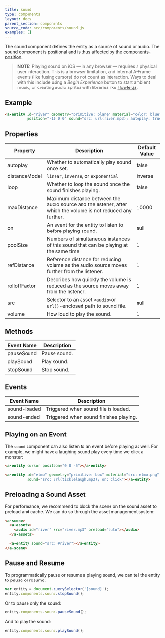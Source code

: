 ```yaml
---
title: sound
type: components
layout: docs
parent_section: components
source_code: src/components/sound.js
examples: []
---
```


[position]: ./position.md

The sound component defines the entity as a source of sound or audio. The sound
component is positional and is thus affected by the
[components-position][position].

> **NOTE:** Playing sound on iOS — in any browser — requires a physical user interaction.
> This is a browser limitation, and internal A-Frame events (like fusing cursors) do
> not count as interaction. Ways to deal with this include using a *Begin Experience*
> button to start ambient music, or creating audio sprites with libraries like
> [Howler.js](https://github.com/goldfire/howler.js).

## Example

```html
<a-entity id="river" geometry="primitive: plane" material="color: blue"
          position="-10 0 0" sound="src: url(river.mp3); autoplay: true"></a-entity>
```

## Properties

| Property      | Description                                                                                                    | Default Value |
|---------------|----------------------------------------------------------------------------------------------------------------|---------------|
| autoplay      | Whether to automatically play sound once set.                                                                  | false         |
| distanceModel | `linear`, `inverse`, or `exponential`                                                                          | inverse        |
| loop          | Whether to loop the sound once the sound finishes playing.                                                     | false         |
| maxDistance   | Maximum distance between the audio source and the listener, after which the volume is not reduced any further. | 10000         |
| on            | An event for the entity to listen to before playing sound.                                                     | null          |
| poolSize      | Numbers of simultaneous instances of this sound that can be playing at the same time                           | 1             |
| refDistance   | Reference distance for reducing volume as the audio source moves further from the listener.                    | 1             |
| rolloffFactor | Describes how quickly the volume is reduced as the source moves away from the listener.                        | 1             |
| src           | Selector to an asset `<audio>`or `url()`-enclosed path to sound file.                                          | null          |
| volume        | How loud to play the sound.                                                                                    | 1             |


## Methods

| Event Name | Description  |
|------------|--------------|
| pauseSound | Pause sound. |
| playSound  | Play sound.  |
| stopSound  | Stop sound.  |

## Events

| Event Name   | Description                            |
|--------------|----------------------------------------|
| sound-loaded | Triggered when sound file is loaded.   |
| sound-ended  | Triggered when sound finishes playing. |

## Playing on an Event

The `sound` component can also listen to an event before playing as well. For
example, we might have a laughing sound play every time we click a monster:

```html
<a-entity cursor position="0 0 -5"></a-entity>

<a-entity id="elmo" geometry="primitive: box" material="src: elmo.png"
          sound="src: url(ticklelaugh.mp3); on: click"></a-entity>
```

## Preloading a Sound Asset

For performance, we recommend to block the scene on the sound asset to preload
and cache. We can do so through the asset management system:

```html
<a-scene>
  <a-assets>
    <audio id="river" src="river.mp3" preload="auto"></audio>
  </a-assets>

  <a-entity sound="src: #river"></a-entity>
</a-scene>
```

## Pause and Resume

To programmatically pause or resume a playing sound, we can tell the entity to
pause or resume:

```js
var entity = document.querySelector('[sound]');
entity.components.sound.stopSound();
```

Or to pause only the sound:

```js
entity.components.sound.pauseSound();
```

And to play the sound:

```js
entity.components.sound.playSound();
```
